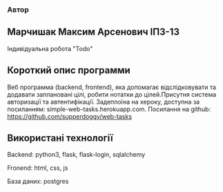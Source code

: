 ### Автор 
## Марчишак Максим Арсенович ІПЗ-13

Індивідуальна робота "Todo"

## Короткий опис программи
Веб программа (backend, frontend), яка допомагає відслідковувати та додавати заплановані цілі, робити нотатки до цілей.Присутня система авторизації та автентифікації. Задеплоїна на хероку, доступна за посиланням: simple-web-tasks.herokuapp.com. Посилання на github: https://github.com/supperdoggy/web-tasks

## Використані технології
Backend: python3, flask, flask-login, sqlalchemy

Fronend: html, css, js

База даних: postgres

# 